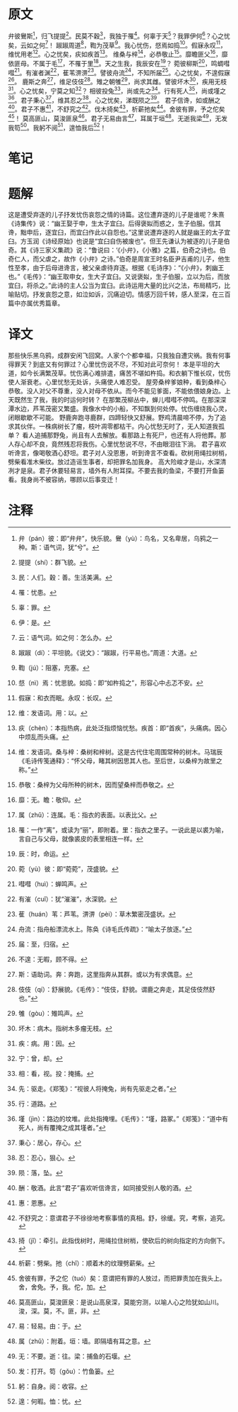 # 原文
弁彼鸒斯[^1]，归飞提提[^2]。民莫不穀[^3]，我独于罹[^4]。何辜于天[^5]？我罪伊何[^6]？心之忧矣，云如之何[^7]！
踧踧周道[^8]，鞫为茂草[^9]。我心忧伤，惄焉如捣[^10]。假寐永叹[^11]，维忧用老[^12]。心之忧矣，疢如疾首[^13]。
维桑与梓[^14]，必恭敬止[^15]。靡瞻匪父[^16]，靡依匪母。不属于毛[^17]，不罹于里[^18]。天之生我，我辰安在[^19]？
菀彼柳斯[^20]，鸣蜩嘒嘒[^21]。有漼者渊[^22]，萑苇淠淠[^23]。譬彼舟流[^24]，不知所届[^25]。心之忧矣，不遑假寐[^26]。
鹿斯之奔[^27]，维足伎伎[^28]。雉之朝雊[^29]，尚求其雌。譬彼坏木[^30]，疾用无枝[^31]。心之忧矣，宁莫之知[^32]？
相彼投兔[^33]，尚或先之[^34]。行有死人[^35]，尚或墐之[^36]。君子秉心[^37]，维其忍之[^38]。心之忧矣，涕既陨之[^39]。
君子信谗，如或酬之[^40]。君子不惠[^41]，不舒究之[^42]。伐木掎矣[^43]，析薪扡矣[^44]。舍彼有罪，予之佗矣[^45]！
莫高匪山，莫浚匪泉[^46]。君子无易由言[^47]，耳属于垣[^48]。无逝我梁[^49]，无发我笱[^50]。我躬不阅[^51]，遑恤我后[^52]！
# 笔记

# 题解
这是遭受弃逐的儿子抒发忧伤哀怨之情的诗篇。这位遭弃逐的儿子是谁呢？朱熹《诗集传》说：“幽王娶于申，生太子宜臼。后得褒姒而惑之，生子伯服。信其谗，黜申后，逐宜臼，而宜臼作此以自怨也。”这里说遭弃逐的人就是幽王的太子宜臼。方玉润《诗经原始》也说是“宜臼自伤被废也”。但王先谦认为被逐的儿子是伯奇。其《诗三家义集疏》说：“鲁说曰：‘《小弁》，《小雅》之篇，伯奇之诗也。伯奇仁人，而父虐之，故作《小弁》之诗。”伯奇是周宣王时名臣尹吉甫的儿子，他生性至孝，由于后母进谗言，被父亲虐待弃逐。根据《毛诗序》：“《小弁》，刺幽王也。”《毛传》：“幽王取申女，生大子宜臼。又说褒姒，生子伯服，立以为后，而放宜臼，将杀之。”此诗的主人公当为宜臼。此诗运用大量的比兴之法，布局精巧，比喻贴切。抒发哀怨之意，如泣如诉，沉痛迫切。情感万回千转，感人至深，在三百篇中亦属优秀篇章。
# 译文
那些快乐黑乌鸦，成群安闲飞回窝。人家个个都幸福，只我独自遭灾祸。我有何事得罪天？到底又有何罪过？心里忧伤说不尽，不知对此可奈何！
本是平坦的大道，如今长满繁茂草。忧伤满心难排遣，痛苦不堪如杵捣。和衣躺下惟长叹，忧伤使人渐衰老。心里忧愁无处诉，头痛使人难忍受。
屋旁桑梓爹娘种，看到桑梓心恭敬。没人对父不尊重，没人对母不依从。而今不能见爹面，不能依偎娘身边。上天既然生了我，我的时运何时转？
在那繁茂柳丛中，蝉儿嘒嘒不停鸣。在那深深潭水边，芦苇茂密又繁盛。我像水中的小船，不知飘到何处停。忧伤缠绕我心灵，闭眼歇歇不可能。
野鹿奔跑寻鹿群，四蹄轻快又舒展。野鸡清晨啼不停，为了追求其伙伴。一株病树长了瘤，枝叶凋零都枯干。内心忧愁无时了，无人知道我孤单？
看人追捕那野兔，尚且有人去解放。看那路上有死尸，也还有人将他葬。那人存心却不良，竟然残忍将我伤。心里忧愁说不尽，不由眼泪往下淌。
君子喜欢听谗言，像喝敬酒心舒坦。君子对人没恩惠，听到谗言不查看。砍树用绳拉树梢，劈柴看准木柴纹。放过造谣生事者，却把罪名加我身。
高大险峻才是山，水深清冽才是泉。君子休要轻易言，墙外有人附耳探。不要去我的鱼梁，不要打开鱼篓看。我身尚不被容纳，哪顾以后事变迁！
# 注释

[^1]: 弁（pán）彼：即“弁弁”，快乐貌。鸒（yù）：鸟名，又名卑居，乌鸦之一种。斯：语气词，犹“兮”。
[^2]: 提提（shí）：群飞貌。
[^3]: 民：人们。穀：善。生活美满。
[^4]: 罹：忧患。
[^5]: 辜：罪。
[^6]: 伊：是。
[^7]: 云：语气词。如之何：怎么办。
[^8]: 踧踧（dí）：平坦貌。《说文》：“踧踧，行平易也。”周道：大道。
[^9]: 鞫（jú）：阻塞，充塞。
[^10]: 惄（nì）焉：忧思貌。如捣：即“如杵捣之”，形容心中忐忑不安。
[^11]: 假寐：和衣而眠。永叹：长叹。
[^12]: 维：发语词。用：以。
[^13]: 疢（chèn）：本指热病，此处泛指烦恼忧愁。疾首：即“首疾”，头痛病。因心中烦乱而头痛。
[^14]: 维：发语词。桑与梓：桑树和梓树。这是古代住宅周围常种的树木。马瑞辰《毛诗传笺通释》：“怀父母，睹其树因思其人也。至后世，以桑梓为故里之称。”
[^15]: 恭敬：桑梓为父母所种的树木，因而望桑梓而恭敬之。
[^16]: 靡：无。瞻：敬仰。
[^17]: 属（zhǔ）：连属。毛：指衣的表面。以表比父。
[^18]: 罹：一作“离”，或读为“丽”，即附着。里：指衣之里子。一说此是以裘为喻，言自己与父母，就像裘皮的表里相连一样。
[^19]: 辰：时，命运。
[^20]: 菀（yù）彼：即“菀菀”，茂盛貌。
[^21]: 嘒嘒（huì）：蝉鸣声。
[^22]: 有漼（cuǐ）：犹“漼漼”，水深貌。
[^23]: 萑（huán）苇：芦苇。淠淠（pèi）：草木繁密茂盛状。
[^24]: 舟流：指舟船漂流水上。陈奂《诗毛氏传疏》：“喻太子放逐。”
[^25]: 届：至，归宿。
[^26]: 不遑：无暇，顾不得。
[^27]: 斯：语助词。奔：奔跑，这里指奔从其群。或以为有求偶意。
[^28]: 伎伎（qí）：舒展貌。《毛传》：“伎伎，舒貌。谓鹿之奔走，其足伎伎然舒也。”
[^29]: 雊（gòu）：雉鸣声。
[^30]: 坏木：病木。指树木多瘤无枝。
[^31]: 疾：病。用：因。
[^32]: 宁：曾，却。
[^33]: 相：看，视。投：掩捕。
[^34]: 先：驱走。《郑笺》：“视彼人将掩兔，尚有先驱走之者。”
[^35]: 行：道路。
[^36]: 墐（jìn）：路边的坟堆。此处指掩埋。《毛传》：“墐，路冢。”《郑笺》：“道中有死人，尚有覆掩之成其墐者。”
[^37]: 秉心：居心，存心。
[^38]: 忍：忍心，狠心。
[^39]: 陨：落，坠。
[^40]: 酬：敬酒。此言“君子”喜欢听信谗言，如同接受别人敬的酒。
[^41]: 惠：恩惠。
[^42]: 不舒究之：意谓君子不徐徐地考察事情的真相。舒，徐缓。究，考察，追究。
[^43]: 掎（jǐ）：牵引。此指伐树时，用绳拉住树梢，使砍后的树向指定的方向倒下。
[^44]: 析薪：劈柴。扡（chǐ）：顺着木的纹理劈薪柴。
[^45]: 舍彼有罪，予之佗（tuó）矣：意谓把有罪的人放过，而把罪责加在我头上。舍，舍免。予，我。佗，加。
[^46]: 莫高匪山，莫浚匪泉：是说山高泉深，莫能穷测，以喻人心之险犹如山川。浚，深。莫，不。匪，非。
[^47]: 易：轻易。由：于。
[^48]: 属（zhǔ）：附着。垣：墙。即隔墙有耳之意。
[^49]: 无：不要。逝：往。梁：捕鱼的石堰。
[^50]: 发：打开。笱（gǒu）：竹鱼篓。
[^51]: 躬：自身。阅：收容。
[^52]: 遑：何暇。恤：忧。
